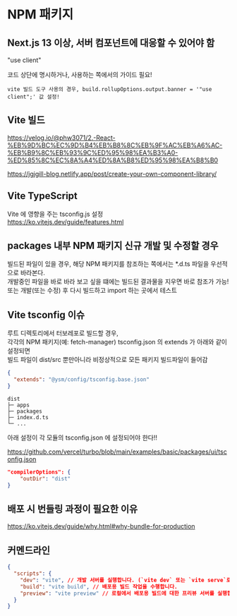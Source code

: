 # NPM 패키지

## Next.js 13 이상, 서버 컴포넌트에 대응할 수 있어야 함

"use client"

코드 상단에 명시하거나, 사용하는 쪽에서의 가이드 필요!

`vite 빌드 도구 사용의 경우, build.rollupOptions.output.banner = '"use client";' 값 설정!`

## Vite 빌드

https://velog.io/@phw3071/2.-React-%EB%9D%BC%EC%9D%B4%EB%B8%8C%EB%9F%AC%EB%A6%AC-%EB%B9%8C%EB%93%9C%ED%95%98%EA%B3%A0-%ED%85%8C%EC%8A%A4%ED%8A%B8%ED%95%98%EA%B8%B0

https://jgjgill-blog.netlify.app/post/create-your-own-component-library/

## Vite TypeScript

Vite 에 영향을 주는 tsconfig.js 설정  
https://ko.vitejs.dev/guide/features.html

## packages 내부 NPM 패키지 신규 개발 및 수정할 경우

빌드된 파일이 있을 경우, 해당 NPM 패키지를 참조하는 쪽에서는 \*.d.ts 파일을 우선적으로 바라본다.  
개발중인 파일을 바로 바라 보고 싶을 떄에는 빌드된 결과물을 지우면 바로 참조가 가능!  
또는 개발(또는 수정) 후 다시 빌드하고 import 하는 곳에서 테스트

## Vite tsconfig 이슈

루트 디렉토리에서 터보레포로 빌드할 경우,  
각각의 NPM 패키지(예: fetch-manager) tsconfig.json 의 extends 가 아래와 같이 설정되면  
빌드 파일이 dist/src 뿐만아니라 비정상적으로 모든 패키지 빌드파일이 들어감

```json
{
  "extends": "@ysm/config/tsconfig.base.json"
}
```

```
dist
├─ apps
├─ packages
├─ index.d.ts
└─ ...
```

아래 설정이 각 모듈의 tsconfig.json 에 설정되어야 한다!!

https://github.com/vercel/turbo/blob/main/examples/basic/packages/ui/tsconfig.json

```json
"compilerOptions": {
    "outDir": "dist"
}
```

## 배포 시 번들링 과정이 필요한 이유

https://ko.vitejs.dev/guide/why.html#why-bundle-for-production

## 커멘드라인

```json
{
  "scripts": {
    "dev": "vite", // 개발 서버를 실행합니다. (`vite dev` 또는 `vite serve`로도 시작이 가능합니다.)
    "build": "vite build", // 배포용 빌드 작업을 수행합니다.
    "preview": "vite preview" // 로컬에서 배포용 빌드에 대한 프리뷰 서버를 실행합니다.
  }
}
```
